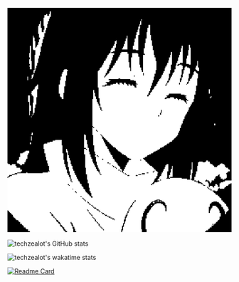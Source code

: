 ![techzealot](./sizu-pixel.png)

![techzealot's GitHub stats](https://github-readme-stats.vercel.app/api?username=techzealot&show_icons=true&include_all_commits=true)

![techzealot's wakatime stats](https://github-readme-stats.vercel.app/api/wakatime?username=techzealot)

[![Readme Card](https://github-readme-stats.vercel.app/api/pin/?username=techzealot&repo=brainfuck-java&show_owner=true)](https://github.com/techzealot/brainfuck-java)


<!--
homepage:
https://github.com/anuraghazra/github-readme-stats

**techzealot/techzealot** is a ✨ _special_ ✨ repository because its `README.md` (this file) appears on your GitHub profile.

Here are some ideas to get you started:

- 🔭 I’m currently working on ...
- 🌱 I’m currently learning ...
- 👯 I’m looking to collaborate on ...
- 🤔 I’m looking for help with ...
- 💬 Ask me about ...
- 📫 How to reach me: ...
- 😄 Pronouns: ...
- ⚡ Fun fact: ...
-->
